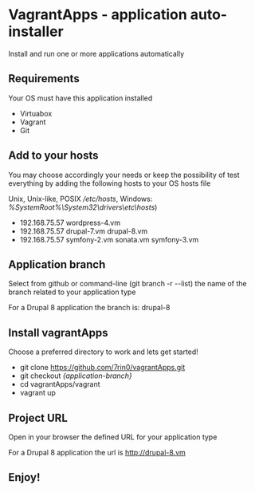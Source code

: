 # VagrantApps - application auto-installer
Install and run one or more applications automatically 

## Requirements
Your OS must have this application installed
- Virtuabox
- Vagrant
- Git

## Add to your hosts
You may choose accordingly your needs or keep the possibility of test everything by adding the following hosts to your OS hosts file

Unix, Unix-like, POSIX */etc/hosts*, Windows: *%SystemRoot%\System32\drivers\etc\hosts*)
- 192.168.75.57   wordpress-4.vm
- 192.168.75.57   drupal-7.vm drupal-8.vm
- 192.168.75.57   symfony-2.vm sonata.vm symfony-3.vm

## Application branch
Select from github or command-line (git branch -r --list) the name of the branch related to your application type

For a Drupal 8 application the branch is: drupal-8

## Install vagrantApps
Choose a preferred directory to work and lets get started!
- git clone https://github.com/7rin0/vagrantApps.git
- git checkout *{application-branch}*
- cd vagrantApps/vagrant
- vagrant up


## Project URL
Open in your browser the defined URL for your application type

For a Drupal 8 application the url is http://drupal-8.vm

## Enjoy!

